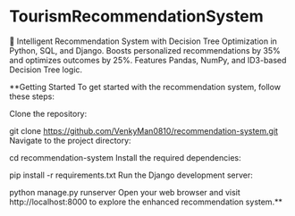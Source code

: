 # TourismRecommendationSystem
🚀 Intelligent Recommendation System with Decision Tree Optimization in Python, SQL, and Django. Boosts personalized recommendations by 35% and optimizes outcomes by 25%. Features Pandas, NumPy, and ID3-based Decision Tree logic.


**Getting Started
To get started with the recommendation system, follow these steps:

Clone the repository:


git clone https://github.com/VenkyMan0810/recommendation-system.git
Navigate to the project directory:

cd recommendation-system
Install the required dependencies:


pip install -r requirements.txt
Run the Django development server:

python manage.py runserver
Open your web browser and visit http://localhost:8000 to explore the enhanced recommendation system.**

